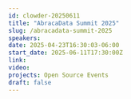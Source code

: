 ```yaml
---
id: clowder-20250611
title: "AbracaData Summit 2025"
slug: /abracadata-summit-2025 
speakers:
date: 2025-04-23T16:30:03-06:00
start_date: 2025-06-11T17:30:00Z
link:  
video: 
projects: Open Source Events
draft: false
---
```


